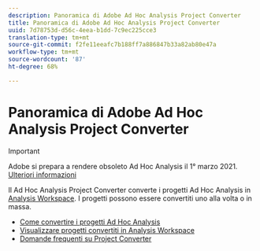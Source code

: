 ```yaml
---
description: Panoramica di Adobe Ad Hoc Analysis Project Converter
title: Panoramica di Adobe Ad Hoc Analysis Project Converter
uuid: 7d78753d-d56c-4eea-b1dd-7c9ec225cce3
translation-type: tm+mt
source-git-commit: f2fe11eeafc7b188ff7a886847b33a82ab80e47a
workflow-type: tm+mt
source-wordcount: '87'
ht-degree: 68%

---
```



# Panoramica di Adobe Ad Hoc Analysis Project Converter

>[!IMPORTANT]
>
>Adobe si prepara a rendere obsoleto Ad Hoc Analysis il 1° marzo 2021. [Ulteriori informazioni](https://adobe.ly/discoverworkspace)

Il  Ad Hoc Analysis Project Converter converte i progetti Ad Hoc Analysis  in [ Analysis Workspace](https://docs.adobe.com/content/help/it-IT/analytics/analyze/analysis-workspace/home.html). I progetti possono essere convertiti uno alla volta o in massa.

* [Come convertire i progetti Ad Hoc Analysis](/help/analyze/ad-hoc-analysis/c-aha-project-converter/aha2aw-workflow.md#topic_5A55F73488704C5D8E42CDD04B5984DE)
* [Visualizzare progetti convertiti in Analysis Workspace](/help/analyze/ad-hoc-analysis/c-aha-project-converter/view-projects-workspace.md)
* [Domande frequenti su Project Converter](/help/analyze/ad-hoc-analysis/c-aha-project-converter/aha2aw-converter-faq.md#topic_8231595303AD403E9322645A63632D57)




